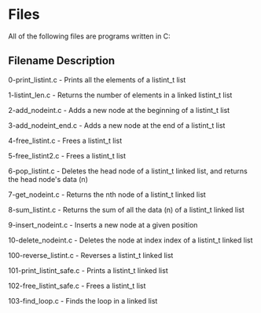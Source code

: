 # Files
All of the following files are programs written in C:

## Filename	        Description

0-print_listint.c -	Prints all the elements of a listint_t list

1-listint_len.c	 - Returns the number of elements in a linked listint_t list

2-add_nodeint.c  -	Adds a new node at the beginning of a listint_t list

3-add_nodeint_end.c -	Adds a new node at the end of a listint_t list

4-free_listint.c -	Frees a listint_t list

5-free_listint2.c - Frees a listint_t list

6-pop_listint.c	- Deletes the head node of a listint_t linked list, and returns the head node's data (n)

7-get_nodeint.c -	Returns the nth node of a listint_t linked list

8-sum_listint.c	- Returns the sum of all the data (n) of a listint_t linked list

9-insert_nodeint.c	- Inserts a new node at a given position

10-delete_nodeint.c	- Deletes the node at index index of a listint_t linked list

100-reverse_listint.c	- Reverses a listint_t linked list

101-print_listint_safe.c -	Prints a listint_t linked list

102-free_listint_safe.c	- Frees a listint_t list

103-find_loop.c	- Finds the loop in a linked list
